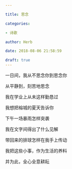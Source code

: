 ```yaml
---

title: 思念

categories:

- 诗歌

author: Herb

date: 2018-08-06 21:58:59

draft: true
---
```


一日间，我从不思念你到思念你

从平静到，刻苦地思念

我在学业上从未这样勤恳过



我想把榕城的夏天告诉你

下午一场暴雨怎样突袭

我在文字间得出了什么见解

带回来的排球怎样在我手上传动



我把这些小事，作为生活的养料

并为此，全心全意耕耘